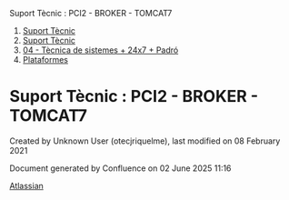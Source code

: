 Suport Tècnic : PCI2 - BROKER - TOMCAT7  

1.  [Suport Tècnic](index.md)
2.  [Suport Tècnic](13893782.md)
3.  [04 - Tècnica de sistemes + 24x7 + Padró](26313202.md)
4.  [Plataformes](Plataformes_41520520.md)

Suport Tècnic : PCI2 - BROKER - TOMCAT7
=======================================

Created by Unknown User (otecjriquelme), last modified on 08 February 2021

Document generated by Confluence on 02 June 2025 11:16

[Atlassian](http://www.atlassian.com/)